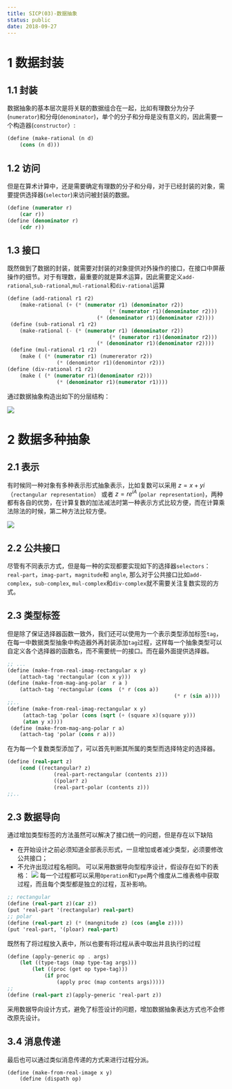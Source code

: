 ```yaml
---
title: SICP(03)-数据抽象
status: public
date: 2018-09-27
---
```

# 1 数据封装

## 1.1 封装
数据抽象的基本层次是将关联的数据组合在一起，比如有理数分为分子(`numerator`)和分母(`denominator`)，单个的分子和分母是没有意义的，因此需要一个构造器(`constructor`）:
```scheme
(define (make-rational (n d)
    (cons (n d)))
```
## 1.2 访问
但是在算术计算中，还是需要确定有理数的分子和分母，对于已经封装的对象，需要提供选择器(`selector`)来访问被封装的数据。
```scheme
(define (numerator r)
    (car r))
(define (denominator r)
    (cdr r))
```
## 1.3 接口
既然做到了数据的封装，就需要对封装的对象提供对外操作的接口，在接口中屏蔽操作的细节。对于有理数，最重要的就是算术运算，因此需要定义`add-rational`,`sub-rational`,`mul-rational`和`div-rational`运算
```scheme
(define (add-rational r1 r2)
    (make-rational (+ (* (numerator r1) (denominator r2))
                                 (* (numerator r1)(denominator r2)))
                             (* (denominator r1)(denominator r2))))
 (define (sub-rational r1 r2)
    (make-rational (- (* (numerator r1) (denominator r2))
                                 (* (numerator r1)(denominator r2)))
                             (* (denominator r1)(denominator r2))))
 (define (mul-rational r1 r2)
    (make ( (* (numerator r1) (numererator r2))
                (* (denomintor r1)(denomintor r2)))
(define (div-rational r1 r2)
    (make ( (* (numerator r1)(denominator r2)))
                (* (denominator r1)(numerator r1))))
```
通过数据抽象构造出如下的分层结构：

![](./_image/2018-10-02-10-30-15.jpg)
# 2 数据多种抽象
## 2.1 表示
有时候同一种对象有多种表示形式抽象表示，比如复数可以采用 $z=x + yi$ （`rectangular representation`） 或者 $z=re^{iA}$ (`polar representation`)，两种都有各自的优势，在计算复数的加法减法时第一种表示方式比较方便，而在计算乘法除法的时候，第二种方法比较方便。

![](./_image/2018-10-02-10-33-13.jpg)
## 2.2 公共接口
尽管有不同表示方式，但是每一种的实现都要实现如下的选择器`selectors`：`real-part`，`imag-part`，`magnitude`和 `angle`, 那么对于公共接口比如`add-complex`，`sub-complex`, `mul-complex`和`div-complex`就不需要关注复数实现的方式。

## 2.3 类型标签
但是除了保证选择器函数一致外，我们还可以使用为一个表示类型添加标签`tag`，在每一中数据类型抽象中构造器外再封装添加`tag`过程，这样每一个抽象类型可以自定义各个选择器的函数名，而不需要统一的接口。而在最外面提供选择器。
```scheme
;; ...
(define (make-from-real-imag-rectangular x y)
    (attach-tag 'rectangular (con x y)))
(define (make-from-mag-ang-polar  r a )
    (attach-tag 'rectangular (cons  (* r (cos a))
                                                      (* r (sin a))))
;;..
(define (make-from-real-imag-rectangular x y)
     (attach-tag 'polar (cons (sqrt (+ (square x)(square y)))
     (atan y x))))
 (define (make-from-mag-ang-polar r a)
    (attach-tag 'polar (cons r a)))
```
在为每一个复数类型添加了，可以首先判断其所属的类型而选择特定的选择器。
```scheme
(define (real-part z)
    (cond ((rectangular? z)
               (real-part-rectangular (contents z)))
               ((polar? z)
               (real-part-polar (contents z)))
;;..
```
## 2.3 数据导向
通过增加类型标签的方法虽然可以解决了接口统一的问题，但是存在以下缺陷
- 在开始设计之前必须知道全部表示形式，一旦增加或者减少类型，必须要修改公共接口；
- 不允许出现过程名相同。
可以采用数据导向型程序设计，假设存在如下的表格：
![](./_image/2018-10-02-21-34-56.jpg)
每一个过程都可以采用`Operation`和`Type`两个维度从二维表格中获取过程，而且每个类型都是独立的过程，互补影响。
```scheme
;; rectangular
(define (real-part z)(car z))
(put 'real-part '(rectangular) real-part)
;; polar 
(define (real-part z) (* (mangnitude z) (cos (angle z))))
(put 'real-part, '(ploar) real-part)
```
既然有了将过程放入表中，所以也要有将过程从表中取出并且执行的过程
```scheme
(define (apply-generic op . args)
    (let ((type-tags (map type-tag args)))
        (let ((proc (get op type-tag)))
            (if proc
                (apply proc (map contents args)))))
;;
(define (real-part z)(apply-generic 'real-part z))
```
采用数据导向设计方式，避免了标签设计的问题，增加数据抽象表达方式也不会修改原先设计。

## 3.4 消息传递
最后也可以通过类似消息传递的方式来进行过程分派。
```scheme
(define (make-from-real-image x y)
    (define (dispath op)
```